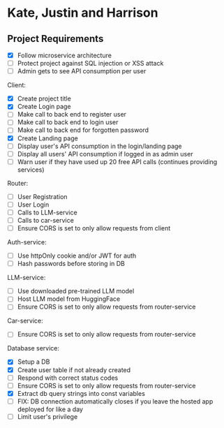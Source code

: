 # Kate, Justin and Harrison

## Project Requirements

- [X] Follow microservice architecture
- [ ] Protect project against SQL injection or XSS attack
- [ ] Admin gets to see API consumption per user

Client:
- [X] Create project title
- [X] Create Login page
- [ ] Make call to back end to register user
- [ ] Make call to back end to login user
- [ ] Make call to back end for forgotten password
- [X] Create Landing page
- [ ] Display user's API consumption in the login/landing page
- [ ] Display all users' API consumption if logged in as admin user
- [ ] Warn user if they have used up 20 free API calls (continues providing services)

Router:
- [ ] User Registration
- [ ] User Login
- [ ] Calls to LLM-service
- [ ] Calls to car-service
- [ ] Ensure CORS is set to only allow requests from client

Auth-service:
- [ ] Use httpOnly cookie and/or JWT for auth
- [ ] Hash passwords before storing in DB

LLM-service:
- [ ] Use downloaded pre-trained LLM model
- [ ] Host LLM model from HuggingFace
- [ ] Ensure CORS is set to only allow requests from router-service

Car-service:
- [ ] Ensure CORS is set to only allow requests from router-service

Database service:
- [X] Setup a DB
- [X] Create user table if not already created
- [ ] Respond with correct status codes
- [ ] Ensure CORS is set to only allow requests from router-service
- [X] Extract db query strings into const variables
- [ ] FIX: DB connection automatically closes if you leave the hosted app deployed for like a day
- [ ] Limit user's privilege